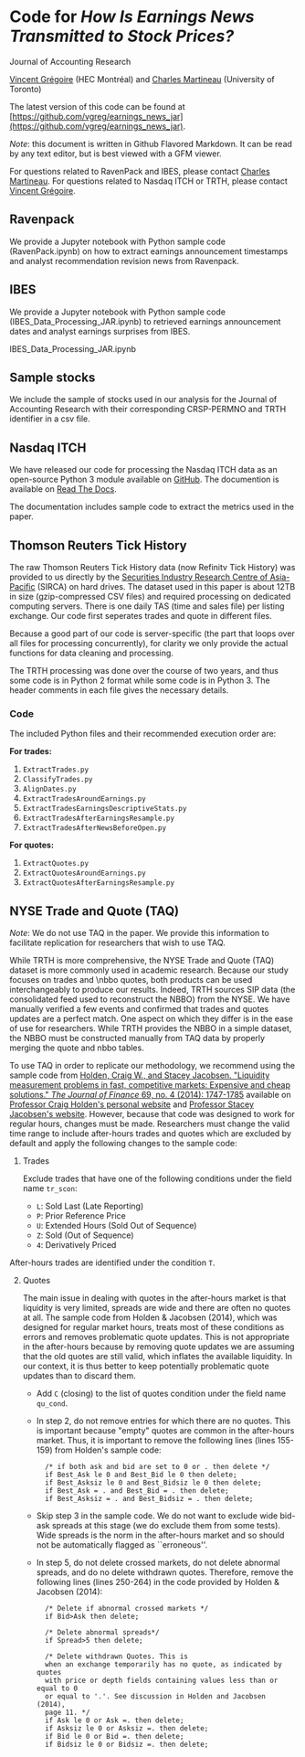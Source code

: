 # Code for *How Is Earnings News Transmitted to Stock Prices?*
Journal of Accounting Research

[Vincent Grégoire](http://www.vincentgregoire.com/) (HEC Montréal) and [Charles Martineau](https://www.charlesmartineau.com/) (University of Toronto)

The latest version of this code can be found at [https://github.com/vgreg/earnings_news_jar](https://github.com/vgreg/earnings_news_jar).

*Note*: this document is written in Github Flavored Markdown. It can be read by any text editor, but is best viewed with a GFM viewer.

For questions related to RavenPack and IBES, please contact [Charles Martineau](mailto:charles.martineau@utoronto.ca).
For questions related to Nasdaq ITCH or TRTH, please contact [Vincent Grégoire](mailto:vincent.3.gregoire@hec.ca).


## Ravenpack

We provide a Jupyter notebook with Python sample code (RavenPack.ipynb) on how to extract earnings announcement timestamps and analyst recommendation revision news from Ravenpack.

## IBES

We provide a Jupyter notebook with Python sample code (IBES_Data_Processing_JAR.ipynb) to retrieved earnings announcement dates and analyst earnings surprises from IBES.

IBES_Data_Processing_JAR.ipynb

## Sample stocks

We include the sample of stocks used in our analysis for the Journal of Accounting Research with their corresponding CRSP-PERMNO and TRTH identifier in a csv file.

## Nasdaq ITCH

We have released our code for processing the Nasdaq ITCH data as an open-source Python 3
module available on [GitHub](https://github.com/vgreg/MeatPy). The documention is available on [Read The Docs](https://meatpy.readthedocs.io/en/latest/).

The documentation includes sample code to extract the metrics used in the paper.

## Thomson Reuters Tick History

The raw Thomson Reuters Tick History data (now Refinitv Tick History) was provided to us directly
by the [Securities Industry Research Centre of Asia-Pacific](https://www.sirca.org.au/) (SIRCA) on hard drives.
The dataset used in this paper is about 12TB in size (gzip-compressed CSV files) and required processing
on dedicated computing servers.
There is one daily TAS (time and sales file) per listing exchange. Our code first seperates
trades and quote in different files.

Because a good part of our code is server-specific (the part that loops over all files for processing
concurrently), for clarity we only provide the actual functions for data cleaning and
processing.

The TRTH processing was done over the course of two years, and thus some code is in Python 2 format
while some code is in Python 3. The header comments in each file gives the necessary details.

### Code

The included Python files and their recommended execution order are:

**For trades:**

1. `ExtractTrades.py`
2. `ClassifyTrades.py`
3. `AlignDates.py`
4. `ExtractTradesAroundEarnings.py`
5. `ExtractTradesEarningsDescriptiveStats.py`
6. `ExtractTradesAfterEarningsResample.py`
7. `ExtractTradesAfterNewsBeforeOpen.py`

**For quotes:**

1. `ExtractQuotes.py`
2. `ExtractQuotesAroundEarnings.py`
3. `ExtractQuotesAfterEarningsResample.py`

## NYSE Trade and Quote (TAQ)

*Note*: We do not use TAQ in the paper. We provide this information to facilitate replication for researchers that wish to use TAQ.

While TRTH is more comprehensive, the NYSE Trade and Quote (TAQ) dataset is more commonly used in academic research. Because our study focuses on trades and \nbbo quotes, both products can be used interchangeably to produce our results. Indeed, TRTH sources SIP data (the consolidated feed used to reconstruct the NBBO) from the NYSE. We have manually verified a few events and confirmed that trades and quotes updates are a perfect match. One aspect on which they differ is in the ease of use for researchers. While TRTH provides the NBBO in a simple dataset, the NBBO must be constructed manually from TAQ data by properly merging the quote and nbbo tables.  

To use TAQ in order to replicate our methodology, we recommend using the sample code from [Holden, Craig W., and Stacey Jacobsen. "Liquidity measurement problems in fast, competitive markets: Expensive and cheap solutions." *The Journal of Finance* 69, no. 4 (2014): 1747-1785](https://doi.org/10.1111/jofi.12127) available on [Professor Craig Holden's personal website](https://kelley.iu.edu/cholden/) and [Professor Stacey Jacobsen's website](https://www.smu.edu/cox/Our-People-and-Community/Faculty/Stacey-Jacobsen). However, because that code was designed to work for regular hours, changes must be made. Researchers must change the valid time range to include after-hours trades and quotes which are excluded by default and apply the following changes to the sample code:
1. Trades

    Exclude trades that have one of the following conditions under the field name `tr_scon`:
    - `L`: Sold Last (Late Reporting)
    - `P`: Prior Reference Price
    - `U`: Extended Hours (Sold Out of Sequence)
    - `Z`: Sold (Out of Sequence)
    - `4`: Derivatively Priced

After-hours trades are identified under the condition `T`.

2. Quotes

    The main issue in dealing with quotes in the after-hours market is that liquidity is very limited, spreads are wide and there are often no quotes at all. The sample code from Holden & Jacobsen (2014), which was designed for regular market hours, treats most of these conditions as errors and removes problematic quote updates. This is not appropriate in the after-hours because by removing quote updates we are assuming that the old quotes are still valid, which inflates the available liquidity. In our context, it is thus better to keep potentially problematic quote updates than to discard them.

    - Add `C` (closing) to the list of quotes condition under the field name `qu_cond`.

    - In step 2, do not remove entries for which there are no quotes. This is important because "empty" quotes are common in the after-hours market. Thus, it is important to remove the following lines (lines 155-159) from Holden's sample code:

            /* if both ask and bid are set to 0 or . then delete */
            if Best_Ask le 0 and Best_Bid le 0 then delete;
            if Best_Asksiz le 0 and Best_Bidsiz le 0 then delete;
            if Best_Ask = . and Best_Bid = . then delete;
            if Best_Asksiz = . and Best_Bidsiz = . then delete;

    - Skip step 3 in the sample code. We do not want to exclude wide bid-ask spreads at this stage (we do exclude them from some tests). Wide spreads is the norm in the after-hours market and so should not be automatically flagged as ``erroneous''.

    - In step 5, do not delete crossed markets, do not delete abnormal spreads, and do no delete withdrawn quotes. Therefore, remove the following lines (lines 250-264) in the code provided by Holden & Jacobsen (2014):

            /* Delete if abnormal crossed markets */
            if Bid>Ask then delete;

            /* Delete abnormal spreads*/
            if Spread>5 then delete;

            /* Delete withdrawn Quotes. This is
            when an exchange temporarily has no quote, as indicated by quotes
            with price or depth fields containing values less than or equal to 0
            or equal to '.'. See discussion in Holden and Jacobsen (2014),
            page 11. */
            if Ask le 0 or Ask =. then delete;
            if Asksiz le 0 or Asksiz =. then delete;
            if Bid le 0 or Bid =. then delete;
            if Bidsiz le 0 or Bidsiz =. then delete;
